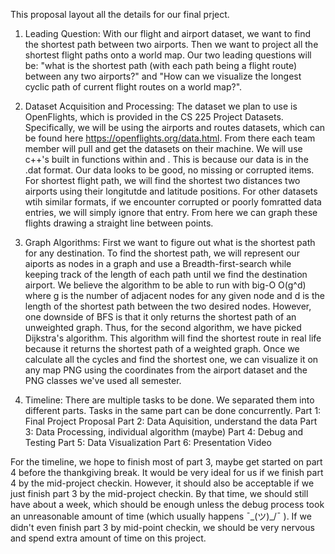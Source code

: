 This proposal layout all the details for our final prject. 

1. Leading Question:
With our flight and airport dataset, we want to find the shortest path between two airports. Then we want to project all the shortest flight paths onto a world map. Our two leading questions will be: "what is the shortest path (with each path being a flight route) between any two airports?" and "How can we visualize the longest cyclic path of current flight routes on a world map?". 
 

2. Dataset Acquisition and Processing:
The dataset we plan to use is OpenFlights, which is provided in the CS 225 Project Datasets. Specifically, we will be using the airports and routes datasets, which can be found here https://openflights.org/data.html. From there each team member will pull and get the datasets on their machine. We will use c++'s built in functions within <fstream> and <iostream>. This is because our data is in the .dat format. Our data looks to be good, no missing or corrupted items. For shortest flight path, we will find the shortest two distances two airports using their longitutde and latitude positions. For other datasets wtih similar formats, if we encounter corrupted or poorly fomratted data entries, we will simply ignore that entry. From here we can graph these flights drawing a straight line between points. 

3. Graph Algorithms:
First we want to figure out what is the shortest path for any destination. To find the shortest path, we will represent our aiports as nodes in a graph and use a Breadth-first-search while keeping track of the length of each path until we find the destination airport. We believe the algorithm to be able to run with big-O O(g^d) where g is the number of adjacent nodes for any given node and d is the length of the shortest path between the two desired nodes. However, one downside of BFS is that it only returns the shortest path of an unweighted graph. Thus, for the second algorithm, we have picked Dijkstra's algorithm. This algorithm will find the shortest route in real life because it returns the shortest path of a weighted graph. Once we calculate all the cycles and find the shortest one, we can visualize it on any map PNG using the coordinates from the airport dataset and the PNG classes we've used all semester.

4. Timeline:
There are multiple tasks to be done. We separated them into different parts. Tasks in the same part can be done concurrently. 
Part 1: Final Project Proposal
Part 2: Data Aquisition, understand the data
Part 3: Data Processing, individual algorithm (maybe)
Part 4: Debug and Testing
Part 5: Data Visualization
Part 6: Presentation Video

For the timeline, we hope to finish most of part 3, maybe get started on part 4 before the thankgiving break. It would be very ideal for us if we finish part 4 by the mid-project checkin. However, it should also be acceptable if we just finish part 3 by the mid-project checkin. By that time, we should still have about a week, which should be enough unless the debug process took an unreasonable amount of time (which usually happens ¯\_(ツ)_/¯ ). If we didn't even finish part 3 by mid-point checkin, we should be very nervous and spend extra amount of time on this project. 
